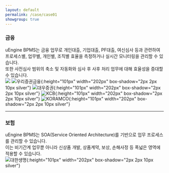 ```yaml
---
layout: default
permalink: /case/case01
showgroup: true
---
```


### 금융  
uEngine BPMS는 금융 업무로 개인대출, 기업대출, PF대출, 여신심사 등과 관련하여 프로세스별, 업무별, 개인별, 조직별 효율을 측정하거나 실시간 모니터링을 관리할 수 있습니다.  
또한 사전심사 범위의 축소 및 자동화와 심사 후 사후 처리 업무에 대해 효율성을 증대할 수 있습니다.  
<img src='http://www.ksfc.co.kr/assets/ko/img/about/img_signature03.gif'>
![우리증권금융](http://www.woorifis.com/resources/images/front/contents_kor/co01_ci.jpg){:height="101px" width="202px" box-shadow="2px 2px 10px silver"}
![대우증권](http://cfile7.uf.tistory.com/image/136BB448509BB66D2BC590){:height="101px" width="202px" box-shadow="2px 2px 10px silver"}
![KCB](http://www.realtimetech.co.kr/wp-content/uploads/2015/05/kcb.png){:height="101px" width="202px" box-shadow="2px 2px 10px silver"}
![KORAMCO](http://img.yonhapnews.co.kr/etc/inner/KR/2016/07/13/AKR20160713169000008_01_i.jpg){:height="101px" width="202px" box-shadow="2px 2px 10px silver"}  

- - -       
   

### 보험  
uEngine BPMS는 SOA(Service Oriented Architecture)를 기반으로 업무 프로세스를 관리할 수 있습니다.  
이는 비기간계 업무뿐 아니라 신상품 개발, 상품계약, 보상, 손해사정 등 폭넓은 영역에 적용할 수 있습니다.  
![대한생명](http://l.incru.it/2008/12/%EB%8C%80%ED%95%9C%EC%83%9D%EB%AA%85(%EA%B0%80%EB%A1%9C).jpg){:height="101px" width="202px" box-shadow="2px 2px 10px silver"}
